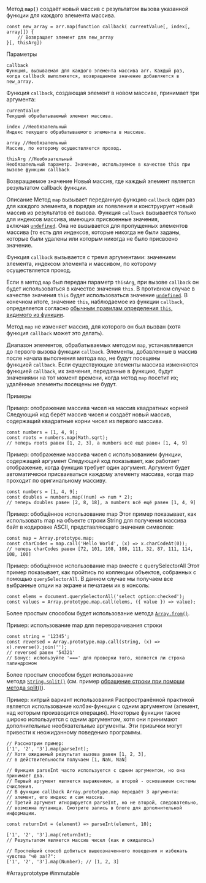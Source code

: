 Метод **`map()`** создаёт новый массив с результатом вызова указанной функции для каждого элемента массива.
```
const new_array = arr.map(function callback( currentValue[, index[, array]]) {
    // Возвращает элемент для new_array
}[, thisArg])
```

Параметры

```
callback
Функция, вызываемая для каждого элемента массива arr. Каждый раз, когда callback выполняется, возвращаемое значение добавляется в new_array.
```

Функция `callback`, создающая элемент в новом массиве, принимает три аргумента:

```
currentValue
Текущий обрабатываемый элемент массива.
```

```
index //Необязательный
Индекс текущего обрабатываемого элемента в массиве.
```

```
array //Необязательный
Массив, по которому осуществляется проход.
```

```
thisArg //Необязательный
Необязательный параметр. Значение, используемое в качестве this при вызове функции callback
```

Возвращаемое значение
Новый массив, где каждый элемент является результатом callback функции.

Описание
Метод `map` вызывает переданную функцию `callback` один раз для каждого элемента, в порядке их появления и конструирует новый массив из результатов её вызова. Функция `callback` вызывается только для индексов массива, имеющих присвоенные значения, включая [`undefined`](https://developer.mozilla.org/ru/docs/Web/JavaScript/Reference/Global_Objects/undefined). Она не вызывается для пропущенных элементов массива (то есть для индексов, которые никогда не были заданы, которые были удалены или которым никогда не было присвоено значение.

Функция `callback` вызывается с тремя аргументами: значением элемента, индексом элемента и массивом, по которому осуществляется проход.

Если в метод `map` был передан параметр `thisArg`, при вызове `callback` он будет использоваться в качестве значения `this`. В противном случае в качестве значения `this` будет использоваться значение [`undefined`](https://developer.mozilla.org/ru/docs/Web/JavaScript/Reference/Global_Objects/undefined). В конечном итоге, значение `this`, наблюдаемое из функции `callback`, определяется согласно [обычным правилам определения `this`, видимого из функции](https://developer.mozilla.org/ru/docs/Web/JavaScript/Reference/Operators/this).

Метод `map` не изменяет массив, для которого он был вызван (хотя функция `callback` может это делать).

Диапазон элементов, обрабатываемых методом `map`, устанавливается до первого вызова функции `callback`. Элементы, добавленные в массив после начала выполнения метода `map`, не будут посещены функцией `callback`. Если существующие элементы массива изменяются функцией `callback`, их значения, переданные в функцию, будут значениями на тот момент времени, когда метод `map` посетит их; удалённые элементы посещены не будут.

Примеры

Пример: отображение массива чисел на массив квадратных корней
Следующий код берёт массив чисел и создаёт новый массив, содержащий квадратные корни чисел из первого массива.
```
const numbers = [1, 4, 9];
const roots = numbers.map(Math.sqrt);
// теперь roots равен [1, 2, 3], а numbers всё ещё равен [1, 4, 9]
```

Пример: отображение массива чисел с использованием функции, содержащей аргумент
Следующий код показывает, как работает отображение, когда функция требует один аргумент. Аргумент будет автоматически присваиваться каждому элементу массива, когда map проходит по оригинальному массиву.
```
const numbers = [1, 4, 9];
const doubles = numbers.map((num) => num * 2);
// теперь doubles равен [2, 8, 18], а numbers всё ещё равен [1, 4, 9]
```

Пример: обобщённое использование map
Этот пример показывает, как использовать map на объекте строки String для получения массива байт в кодировке ASCII, представляющего значения символов:
```
const map = Array.prototype.map;
const charCodes = map.call('Hello World', (x) => x.charCodeAt(0));
// теперь charCodes равен [72, 101, 108, 108, 111, 32, 87, 111, 114, 108, 100]
```

Пример: обобщённое использование map вместе с querySelectorAll
Этот пример показывает, как пройтись по коллекции объектов, собранных с помощью `querySelectorAll`. В данном случае мы получаем все выбранные опции на экране и печатаем их в консоль:
```
const elems = document.querySelectorAll('select option:checked');
const values = Array.prototype.map.call(elems, ({ value }) => value);
```
Более простым способом будет использование метода [`Array.from()`](https://developer.mozilla.org/ru/docs/Web/JavaScript/Reference/Global_Objects/Array/from).

Пример: использование map для переворачивания строки
```
const string = '12345';
const reversed = Array.prototype.map.call(string, (x) => x).reverse().join('');
// reversed равен '54321'
// Бонус: используйте '===' для проверки того, является ли строка палиндромом
```

Более простым способом будет использование метода [`String.split()`](https://developer.mozilla.org/ru/docs/Web/JavaScript/Reference/Global_Objects/String/split) (см. пример [обращение строки при помощи метода split()](https://developer.mozilla.org/ru/docs/Web/JavaScript/Reference/Global_Objects/String/split#example:_reversing_a_string_using_split)).

Пример: хитрый вариант использования
Распространённой практикой является использование колбэк-функции с одним аргументом (элемент, над которым производится операция). Некоторые функции также широко используется с одним аргументом, хотя они принимают дополнительные необязательные аргументы. Эти привычки могут привести к неожиданному поведению программы.
```
// Рассмотрим пример:
['1', '2', '3'].map(parseInt);
// Хотя ожидаемый результат вызова равен [1, 2, 3],
// в действительности получаем [1, NaN, NaN]

// Функция parseInt часто используется с одним аргументом, но она принимает два.
// Первый аргумент является выражением, а второй - основанием системы счисления.
// В функцию callback Array.prototype.map передаёт 3 аргумента:
// элемент, его индекс и сам массив.
// Третий аргумент игнорируется parseInt, но не второй, следовательно,
// возможна путаница. Смотрите запись в блоге для дополнительной информации.

const returnInt = (element) => parseInt(element, 10);

['1', '2', '3'].map(returnInt);
// Результатом является массив чисел (как и ожидалось)

// Простейший способ добиться вышеозначенного поведения и избежать чувства "чё за!?":
['1', '2', '3'].map(Number); // [1, 2, 3]
```

#Arrayprototype
#immutable
